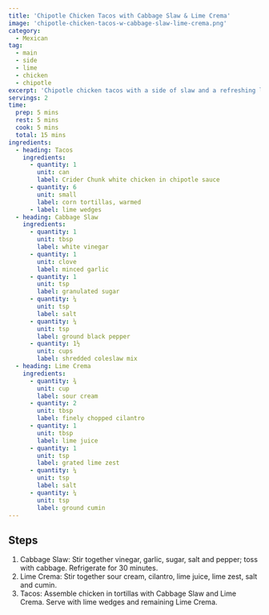 ```yaml
---
title: 'Chipotle Chicken Tacos with Cabbage Slaw & Lime Crema'
image: 'chipotle-chicken-tacos-w-cabbage-slaw-lime-crema.png'
category:
  - Mexican
tag:
  - main
  - side
  - lime
  - chicken
  - chipotle
excerpt: 'Chipotle chicken tacos with a side of slaw and a refreshing lime cream sauce.'
servings: 2
time:
  prep: 5 mins
  rest: 5 mins
  cook: 5 mins
  total: 15 mins
ingredients:
  - heading: Tacos
    ingredients:
      - quantity: 1
        unit: can
        label: Crider Chunk white chicken in chipotle sauce
      - quantity: 6
        unit: small
        label: corn tortillas, warmed
      - label: lime wedges
  - heading: Cabbage Slaw
    ingredients:
      - quantity: 1
        unit: tbsp
        label: white vinegar
      - quantity: 1
        unit: clove
        label: minced garlic
      - quantity: 1
        unit: tsp
        label: granulated sugar
      - quantity: ¼
        unit: tsp
        label: salt
      - quantity: ¼
        unit: tsp
        label: ground black pepper
      - quantity: 1½
        unit: cups
        label: shredded coleslaw mix
  - heading: Lime Crema
    ingredients:
      - quantity: ¾
        unit: cup
        label: sour cream
      - quantity: 2
        unit: tbsp
        label: finely chopped cilantro
      - quantity: 1
        unit: tbsp
        label: lime juice
      - quantity: 1
        unit: tsp
        label: grated lime zest
      - quantity: ¼
        unit: tsp
        label: salt
      - quantity: ¼
        unit: tsp
        label: ground cumin
---
```


## Steps

1. Cabbage Slaw: Stir together vinegar, garlic, sugar, salt and pepper; toss with cabbage. Refrigerate for 30 minutes.
2. Lime Crema: Stir together sour cream, cilantro, lime juice, lime zest, salt and cumin.
3. Tacos: Assemble chicken in tortillas with Cabbage Slaw and Lime Crema. Serve with lime wedges and remaining Lime Crema.

